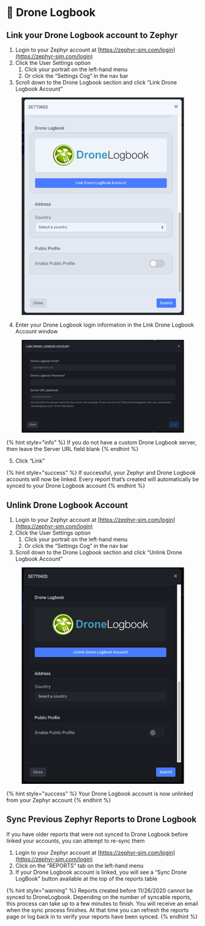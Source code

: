 # 📒 Drone Logbook

## Link your Drone Logbook account to Zephyr <a href="#link-your-drone-logbook-account-to-zephyr" id="link-your-drone-logbook-account-to-zephyr"></a>

1. Login to your Zephyr account at [https://zephyr-sim.com/login](https://zephyr-sim.com/login)
2. Click the User Settings option
   1. Click your portrait on the left-hand menu
   2. Or click the “Settings Cog” in the nav bar
3. Scroll down to the Drone Logbook section and click “Link Drone Logbook Account”

<figure><img src="../.gitbook/assets/image (8) (1) (1) (1) (1) (1) (1) (1) (1) (1) (1).png" alt=""><figcaption></figcaption></figure>

4. &#x20;Enter your Drone Logbook login information in the Link Drone Logbook Account window

<figure><img src="../.gitbook/assets/image (9) (1) (1) (1) (1) (1) (1) (1) (1) (1).png" alt=""><figcaption></figcaption></figure>

{% hint style="info" %}
If you do not have a custom Drone Logbook server, then leave the Server URL field blank
{% endhint %}

5. Click “Link”

{% hint style="success" %}
If successful, your Zephyr and Drone Logbook accounts will now be linked. Every report that’s created will automatically be synced to your Drone Logbook account
{% endhint %}

## Unlink Drone Logbook Account <a href="#unlink-drone-logbook-account" id="unlink-drone-logbook-account"></a>

1. Login to your Zephyr account at [https://zephyr-sim.com/login](https://zephyr-sim.com/login)
2. Click the User Settings option
   1. Click your portrait on the left-hand menu
   2. Or click the “Settings Cog” in the nav bar
3. Scroll down to the Drone Logbook section and click “Unlink Drone Logbook Account”

<figure><img src="../.gitbook/assets/image (10) (1) (1) (1) (1) (1) (1) (1) (1).png" alt=""><figcaption></figcaption></figure>

{% hint style="success" %}
Your Drone Logbook account is now unlinked from your Zephyr account
{% endhint %}

## Sync Previous Zephyr Reports to Drone Logbook <a href="#sync-previous-zephyr-reports-to-drone-logbook" id="sync-previous-zephyr-reports-to-drone-logbook"></a>

If you have older reports that were not synced to Drone Logbook before linked your accounts, you can attempt to re-sync them

1. Login to your Zephyr account at [https://zephyr-sim.com/login](https://zephyr-sim.com/login)
2. Click on the “REPORTS” tab on the left-hand menu
3. If your Drone Logbook account is linked, you will see a “Sync Drone LogBook” button available at the top of the reports table

{% hint style="warning" %}
Reports created before 11/26/2020 cannot be synced to DroneLogbook. Depending on the number of syncable reports, this process can take up to a few minutes to finish. You will receive an email when the sync process finishes. At that time you can refresh the reports page or log back in to verify your reports have been synced.
{% endhint %}

